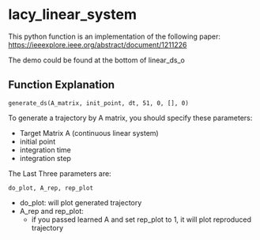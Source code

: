# lacy_linear_system
This python function is an implementation of the following paper: https://ieeexplore.ieee.org/abstract/document/1211226

The demo could be found at the bottom of linear_ds_o

## Function Explanation

```
generate_ds(A_matrix, init_point, dt, 51, 0, [], 0)
```
To generate a trajectory by A matrix, you should specify these parameters:
* Target Matrix A (continuous linear system)
* initial point
* integration time
* integration step

The Last Three parameters are:
```
do_plot, A_rep, rep_plot
```
* do_plot: will plot generated trajectory
* A_rep and rep_plot:
  * if you passed learned A and set rep_plot to 1, it will plot reproduced trajectory
